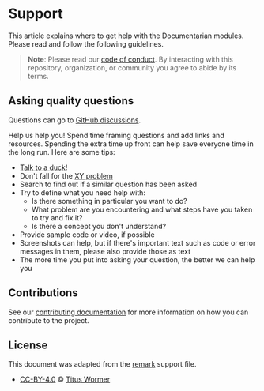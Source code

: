 # Support

This article explains where to get help with the Documentarian modules. Please read and follow the
following guidelines.

> **Note**: Please read our [code of conduct][01]. By interacting with this repository,
> organization, or community you agree to abide by its terms.

## Asking quality questions

Questions can go to [GitHub discussions][02].

Help us help you! Spend time framing questions and add links and resources. Spending the extra time
up front can help save everyone time in the long run. Here are some tips:

- [Talk to a duck][03]!
- Don't fall for the [XY problem][04]
- Search to find out if a similar question has been asked
- Try to define what you need help with:
  - Is there something in particular you want to do?
  - What problem are you encountering and what steps have you taken to try and fix it?
  - Is there a concept you don't understand?
- Provide sample code or video, if possible
- Screenshots can help, but if there's important text such as code or error messages in them,
  please also provide those as text
- The more time you put into asking your question, the better we can help you

## Contributions

See our [contributing documentation][05] for more information on how you can contribute
to the project.

## License

This document was adapted from the [remark][06] support file.

- [CC-BY-4.0][07] © [Titus Wormer][08]

<!-- Link References -->
[01]: https://github.com/microsoft/Documentarian/blob/main/CODE_OF_CONDUCT.md
[02]: https://github.com/microsoft/Documentarian/discussions
[03]: https://rubberduckdebugging.com
[04]: https://meta.stackexchange.com/questions/66377/what-is-the-xy-problem/66378#66378
[05]: https://github.com/microsoft/Documentarian/blob/main/CONTRIBUTING.md
[06]: https://github.com/remarkjs/.github/blob/1c6b1aa982f9de3742e09786ec0b6256c838b707/support.md
[07]: https://creativecommons.org/licenses/by/4.0/
[08]: https://wooorm.com
